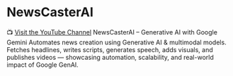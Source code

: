 # NewsCasterAI
📺 [Visit the YouTube Channel](https://www.youtube.com/@NEWZZZ-y6d)
NewsCasterAI – Generative AI with Google Gemini Automates news creation using Generative AI &amp; multimodal models. Fetches headlines, writes scripts, generates speech, adds visuals, and publishes videos — showcasing automation, scalability, and real-world impact of Google GenAI.
